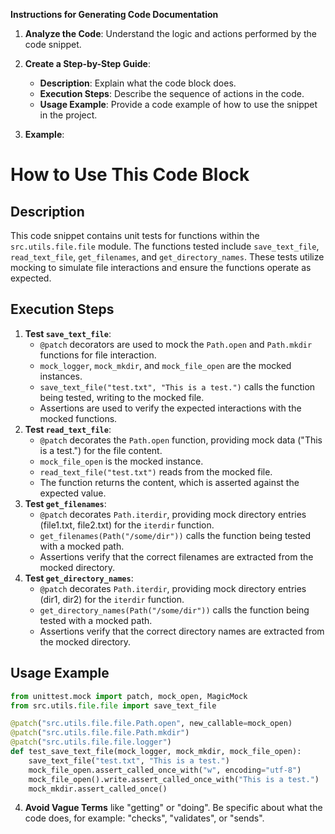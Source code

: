**Instructions for Generating Code Documentation**

1. **Analyze the Code**: Understand the logic and actions performed by the code snippet.

2. **Create a Step-by-Step Guide**:
    - **Description**: Explain what the code block does.
    - **Execution Steps**: Describe the sequence of actions in the code.
    - **Usage Example**: Provide a code example of how to use the snippet in the project.

3. **Example**:

How to Use This Code Block
=========================================================================================

Description
-------------------------
This code snippet contains unit tests for functions within the `src.utils.file.file` module. The functions tested include `save_text_file`, `read_text_file`, `get_filenames`, and `get_directory_names`. These tests utilize mocking to simulate file interactions and ensure the functions operate as expected.

Execution Steps
-------------------------
1. **Test `save_text_file`**:
    - `@patch` decorators are used to mock the `Path.open` and `Path.mkdir` functions for file interaction.
    - `mock_logger`, `mock_mkdir`, and `mock_file_open` are the mocked instances.
    - `save_text_file("test.txt", "This is a test.")` calls the function being tested, writing to the mocked file.
    - Assertions are used to verify the expected interactions with the mocked functions.
2. **Test `read_text_file`**:
    - `@patch` decorates the `Path.open` function, providing mock data ("This is a test.") for the file content.
    - `mock_file_open` is the mocked instance.
    - `read_text_file("test.txt")` reads from the mocked file.
    - The function returns the content, which is asserted against the expected value.
3. **Test `get_filenames`**:
    - `@patch` decorates `Path.iterdir`, providing mock directory entries (file1.txt, file2.txt) for the `iterdir` function.
    - `get_filenames(Path("/some/dir"))` calls the function being tested with a mocked path.
    - Assertions verify that the correct filenames are extracted from the mocked directory.
4. **Test `get_directory_names`**:
    - `@patch` decorates `Path.iterdir`, providing mock directory entries (dir1, dir2) for the `iterdir` function.
    - `get_directory_names(Path("/some/dir"))` calls the function being tested with a mocked path.
    - Assertions verify that the correct directory names are extracted from the mocked directory.

Usage Example
-------------------------

```python
from unittest.mock import patch, mock_open, MagicMock
from src.utils.file.file import save_text_file

@patch("src.utils.file.file.Path.open", new_callable=mock_open)
@patch("src.utils.file.file.Path.mkdir")
@patch("src.utils.file.file.logger")
def test_save_text_file(mock_logger, mock_mkdir, mock_file_open):
    save_text_file("test.txt", "This is a test.")
    mock_file_open.assert_called_once_with("w", encoding="utf-8")
    mock_file_open().write.assert_called_once_with("This is a test.")
    mock_mkdir.assert_called_once()
```

4. **Avoid Vague Terms** like "getting" or "doing". Be specific about what the code does, for example: "checks", "validates", or "sends".